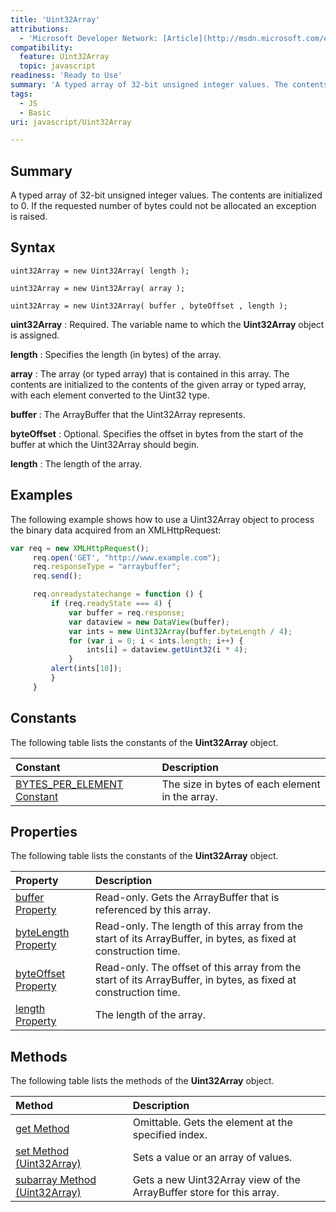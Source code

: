 ```yaml
---
title: 'Uint32Array'
attributions:
  - 'Microsoft Developer Network: [Article](http://msdn.microsoft.com/en-us/library/ie/br230737(v=vs.94).aspx)'
compatibility:
  feature: Uint32Array
  topic: javascript
readiness: 'Ready to Use'
summary: 'A typed array of 32-bit unsigned integer values. The contents are initialized to 0. If the requested number of bytes could not be allocated an exception is raised.'
tags:
  - JS
  - Basic
uri: javascript/Uint32Array

---
```

## Summary

A typed array of 32-bit unsigned integer values. The contents are initialized to 0. If the requested number of bytes could not be allocated an exception is raised.

## Syntax

    uint32Array = new Uint32Array( length );

    uint32Array = new Uint32Array( array );

    uint32Array = new Uint32Array( buffer , byteOffset , length );

**uint32Array**
:   Required. The variable name to which the **Uint32Array** object is assigned.

**length**
:   Specifies the length (in bytes) of the array.

**array**
:   The array (or typed array) that is contained in this array. The contents are initialized to the contents of the given array or typed array, with each element converted to the Uint32 type.

**buffer**
:   The ArrayBuffer that the Uint32Array represents.

**byteOffset**
:   Optional. Specifies the offset in bytes from the start of the buffer at which the Uint32Array should begin.

**length**
:   The length of the array.

## Examples

The following example shows how to use a Uint32Array object to process the binary data acquired from an XMLHttpRequest:

``` js
var req = new XMLHttpRequest();
     req.open('GET', "http://www.example.com");
     req.responseType = "arraybuffer";
     req.send();

     req.onreadystatechange = function () {
         if (req.readyState === 4) {
             var buffer = req.response;
             var dataview = new DataView(buffer);
             var ints = new Uint32Array(buffer.byteLength / 4);
             for (var i = 0; i < ints.length; i++) {
                 ints[i] = dataview.getUint32(i * 4);
             }
         alert(ints[10]);
         }
     }
```

## Constants

The following table lists the constants of the **Uint32Array** object.

|Constant|Description|
|:-------|:----------|
|[BYTES\_PER\_ELEMENT Constant](/javascript/Uint32Array/BYTES_PER_ELEMENT)|The size in bytes of each element in the array.|

## Properties

The following table lists the constants of the **Uint32Array** object.

|Property|Description|
|:-------|:----------|
|[buffer Property](/javascript/Uint32Array/buffer)|Read-only. Gets the ArrayBuffer that is referenced by this array.|
|[byteLength Property](/javascript/Uint32Array/byteLength)|Read-only. The length of this array from the start of its ArrayBuffer, in bytes, as fixed at construction time.|
|[byteOffset Property](/javascript/Uint32Array/byteOffset)|Read-only. The offset of this array from the start of its ArrayBuffer, in bytes, as fixed at construction time.|
|[length Property](/javascript/Uint32Array/length)|The length of the array.|

## Methods

The following table lists the methods of the **Uint32Array** object.

|Method|Description|
|:-----|:----------|
|[get Method](/javascript/Uint32Array/get)|Omittable. Gets the element at the specified index.|
|[set Method (Uint32Array)](/javascript/Uint32Array/set)|Sets a value or an array of values.|
|[subarray Method (Uint32Array)](/javascript/Uint32Array/subarray)|Gets a new Uint32Array view of the ArrayBuffer store for this array.|

